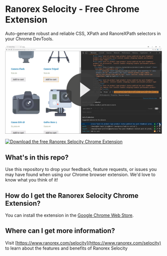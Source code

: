 # Ranorex Selocity - Free Chrome Extension

Auto-generate robust and reliable CSS, XPath and RanoreXPath selectors in your Chrome DevTools.

[![Ranorex Selocity Chrome Extension Intro Video](./video-overlay.png)](https://youtu.be/LtgyM854a0I)


[![Download the free Ranorex Selocity Chrome Extension](https://www.ranorex.com/fileadmin/_processed_/7/5/csm_chrome_webstore_logo_a9e602d689.png)](https://chrome.google.com/webstore/detail/ranorex-selocity/ocgghcnnjekfpbmafindjmijdpopafoe)
 

## What's in this repo?

Use this repository to drop your feedback, feature requests, or issues you may have found when using our Chrome browser extension. We'd love to know what you think of it!


## How do I get the Ranorex Selocity Chrome Extension?

You can install the extension in the [Google Chrome Web Store](https://chrome.google.com/webstore/detail/ranorex-selocity/ocgghcnnjekfpbmafindjmijdpopafoe).

## Where can I get more information?

Visit [https://www.ranorex.com/selocity](https://www.ranorex.com/selocity) to learn about the features and benefits of Ranorex Selocity